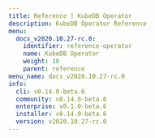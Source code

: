 ```yaml
---
title: Reference | KubeDB Operator
description: KubeDB Operator Reference
menu:
  docs_v2020.10.27-rc.0:
    identifier: reference-operator
    name: KubeDB Operator
    weight: 10
    parent: reference
menu_name: docs_v2020.10.27-rc.0
info:
  cli: v0.14.0-beta.6
  community: v0.14.0-beta.6
  enterprise: v0.1.0-beta.6
  installer: v0.14.0-beta.6
  version: v2020.10.27-rc.0
---
```


